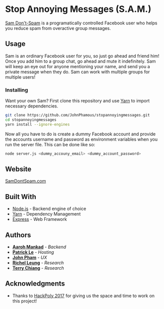 # Stop Annoying Messages (S.A.M.)

[Sam Don't-Spam](https://www.facebook.com/sam.dontspam.3) is a programatically controlled Facebook user who helps you reduce spam from overactive group messages.

## Usage

Sam is an ordinary Facebook user for you, so just go ahead and friend him! Once you add him to a group chat, go ahead and mute it indefinitely. Sam will keep an eye out for anyone mentioning your name, and send you a private message when they do. Sam can work with multiple groups for multiple users!

### Installing

Want your own Sam? First clone this repository and use [Yarn](https://yarnpkg.com/en/) to import necessary dependencies.

```bash
git clone https://github.com/JohnPhamous/stopannoyingmessages.git
cd stopannoyingmessages
yarn install --ignore-engines
```

Now all you have to do is create a dummy Facebook account and provide the accounts username and password as environment variables when you run the server file. This can be done like so:

```bash
node server.js <dummy_accouny_email> <dummy_account_password>
```

## Website
[SamDontSpam.com](http://samdontspam.com)

## Built With

* [Node.js](https://nodejs.org/en/) - Backend engine of choice
* [Yarn](https://yarnpkg.com/en/) - Dependency Management
* [Express](http://expressjs.com/) - Web Framework

## Authors

* [**Aaroh Mankad**](https://github.com/aarohmankad) - *Backend*
* [**Patrick Le**](https://github.com/lepatrick714/) - *Hosting*
* [**John Pham**](https://github.com/lepatrick714/) - *UX*
* [**Richel Leung**](https://github.com/lepatrick714/) - *Research*
* [**Terry Chiang**](https://github.com/lepatrick714/) - *Research*

## Acknowledgments

* Thanks to [HackPoly 2017](http://www.hackpoly.com/) for giving us the space and time to work on this project!
